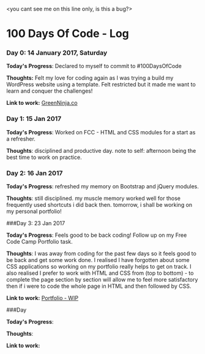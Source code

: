 <you cant see me on this line only, is this  a bug?>

# 100 Days Of Code - Log

### Day 0: 14 January 2017, Saturday

**Today's Progress**: Declared to myself to commit to #100DaysOfCode

**Thoughts:** Felt my love for coding again as I was trying a build my WordPress website using a template. Felt restricted but it made me want to learn and conquer the challenges!

**Link to work:** [GreenNinja.co](http://www.greenninja.co)


### Day 1: 15 Jan 2017

**Today's Progress**: Worked on FCC - HTML and CSS modules for a start as a refresher. 

**Thoughts**: disciplined and productive day. note to self: afternoon being the best time to work on practice. 


### Day 2: 16 Jan 2017

**Today's Progress**: refreshed my memory on Bootstrap and jQuery modules.

**Thoughts**: still disciplined. my muscle memory worked well for those frequently used shortcuts i did back then. tomorrow, i shall be working on my personal portfolio!

###Day 3: 23 Jan 2017

**Today's Progress**: Feels good to be back coding! Follow up on my Free Code Camp Portfolio task. 

**Thoughts**: I was away from coding for the past few days so it feels good to be back and get some work done. I realised I have forgotten about some CSS applications so working on my portfolio really helps to get on track. I also realised I prefer to work with HTML and CSS from (top to bottom) - to complete the page section by section will allow me to feel more satisfactory then if i were to code the whole page in HTML and then followed by CSS.

**Link to work:** [Portfolio - WIP](https://codepen.io/auntyginger/pen/KaNazO/)







###Day 

**Today's Progress**:

**Thoughts**:

**Link to work:** []()

